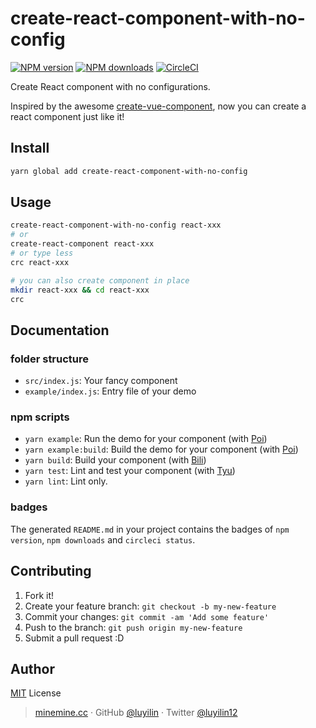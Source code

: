 # create-react-component-with-no-config

[![NPM version](https://img.shields.io/npm/v/create-react-component-with-no-config.svg?style=flat)](https://npmjs.com/package/create-react-component-with-no-config) 
[![NPM downloads](https://img.shields.io/npm/dm/create-react-component-with-no-config.svg?style=flat)](https://npmjs.com/package/create-react-component-with-no-config) 
[![CircleCI](https://circleci.com/gh/luyilin/create-react-component-with-no-config/tree/master.svg?style=shield)](https://circleci.com/gh/luyilin/create-react-component-with-no-config/tree/master) 

Create React component with no configurations.

Inspired by the awesome [create-vue-component](https://github.com/vue-land/create-vue-component), now you can create a react component just like it!

## Install

```bash
yarn global add create-react-component-with-no-config
```

## Usage

```bash
create-react-component-with-no-config react-xxx
# or
create-react-component react-xxx
# or type less
crc react-xxx

# you can also create component in place
mkdir react-xxx && cd react-xxx
crc
```

## Documentation

### folder structure

- `src/index.js`: Your fancy component
- `example/index.js`: Entry file of your demo

### npm scripts

- `yarn example`: Run the demo for your component (with [Poi](https://poi.js.org))
- `yarn example:build`: Build the demo for your component (with [Poi](https://poi.js.org))
- `yarn build`: Build your component (with [Bili](https://github.com/egoist/bili))
- `yarn test`: Lint and test your component (with [Tyu](https://github.com/egoist/tyu))
- `yarn lint`: Lint only.

### badges

The generated `README.md` in your project contains the badges of `npm version`, `npm downloads` and `circleci status`.

## Contributing

1. Fork it!
2. Create your feature branch: `git checkout -b my-new-feature`
3. Commit your changes: `git commit -am 'Add some feature'`
4. Push to the branch: `git push origin my-new-feature`
5. Submit a pull request :D


## Author

[MIT](./LICENSE) License <br>

> [minemine.cc](https://minemine.cc) · GitHub [@luyilin](https://github.com/luyilin) · Twitter [@luyilin12](https://twitter.com/luyilin12)
